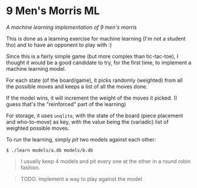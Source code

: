 # 9 Men's Morris ML

_A machine learning implementation of 9 men's morris_

This is done as a learning exercise for machine learning (I'm not a student
tho) and to have an opponent to play with :)

Since this is a fairly simple game (but more complex than tic-tac-toe),
I thought it would be a good candidate to try, for the first time, to
implement a machine learning model.

For each state (of the board/game), it picks randomly (weighted) from all
the possible moves and keeps a list of all the moves done.

If the model wins, it will increment the weight of the moves it picked.
(I guess that's the "reinforced" part of the learning)

For storage, it uses `unqlite`, with the state of the board (piece placement
and who-to-move) as key, with the value being the (variadic) list of weighted
possible moves.

To run the learning, simply _pit_ two models against each other:

```
$ ./learn models/a.db models/b.db
```

> I usually keep 4 models and pit every one at the other in a round robin
> fashion.

> TODO: implement a way to play against the model
